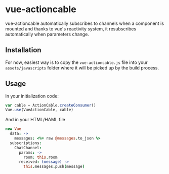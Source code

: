 # vue-actioncable

vue-actioncable automatically subscribes to channels when a component is mounted and thanks to vue's reactivity system, it resubscribes automatically when parameters change.

## Installation

For now, easiest way is to copy the `vue-actioncable.js` file into your `assets/javascripts` folder where it will be picked up by the build process.

## Usage

In your initialization code:

```js
var cable = ActionCable.createConsumer()
Vue.use(VueActionCable, cable)
```

And in your HTML/HAML file

```coffee
new Vue
  data: ->
    messages: <%= raw @messages.to_json %>
  subscriptions:
    ChatChannel:
      params: ->
        room: this.room
      received: (message) ->
        this.messages.push(message)
```

